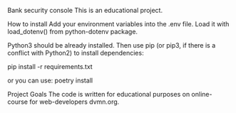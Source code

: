 Bank security console
This is an educational project.

How to install
Add your environment variables into the .env file. Load it with load_dotenv() from python-dotenv package.

Python3 should be already installed. Then use pip (or pip3, if there is a conflict with Python2) to install dependencies:

pip install -r requirements.txt

or you can use:
poetry install

Project Goals
The code is written for educational purposes on online-course for web-developers dvmn.org.